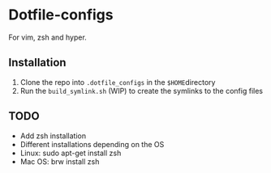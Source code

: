 # Dotfile-configs

For vim, zsh and hyper.

## Installation

1. Clone the repo into `.dotfile_configs` in the `$HOME`directory
2. Run the `build_symlink.sh` (WIP) to create the symlinks to the config files

## TODO
- Add zsh installation
- Different installations depending on the OS
- Linux: sudo apt-get install zsh
- Mac OS: brw install zsh
